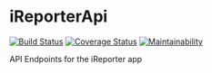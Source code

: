# iReporterApi

[![Build Status](https://travis-ci.org/ringtho/iReporterApi.svg?branch=develop)](https://travis-ci.org/ringtho/iReporterApi) [![Coverage Status](https://shields.io/repos/github/ringtho/iReporterApi/badge.svg?branch=develop)](https://coveralls.io/github/ringtho/iReporterApi?branch=develop)  [![Maintainability](https://api.codeclimate.com/v1/badges/adefe911915e872403c5/maintainability)](https://codeclimate.com/github/ringtho/iReporterApi/maintainability)

API Endpoints for the iReporter app
